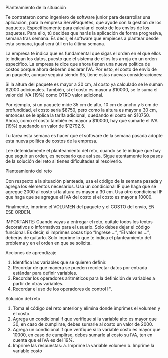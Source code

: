 Planteamiento de la situación

Te contrataron como ingeniero de software junior para desarrollar una aplicación, para la empresa ServiPaquetes, que ayude con la gestión de los paquetes. Específicamente para calcular el costo de los envíos de los paquetes. Para ello, tú decides que harás la aplicación de forma progresiva, semana tras semana. Es decir, el software que empieces a plantear desde esta semana, igual será útil en la última semana.

La empresa te indica que es fundamental que sigas el orden en el que ellos te indican los datos, puesto que el sistema de ellos los arroja en un orden específico. La empresa te dice que ahora tienen una nueva política de costos porque ahora deberán declarar IVA. Por esto, el costo de envío de un paquete, aunque seguirá siendo $5, tiene estas nuevas consideraciones:

Si la altura del paquete es mayor a 30 cm, al costo ya calculado se le suman $2000 adicionales. También, si el costo es mayor a $10000, se le suma el valor del IVA (19%) como OTRO valor adicional.

Por ejemplo, si un paquete mide 35 cm de alto, 10 cm de ancho y 5 cm de profundidad, el costo sería $8750, pero como la altura es mayor a 30 cm, entonces se le aplica la tarifa adicional, quedando el costo en $10750. Ahora, como el costo también es mayor a $10000, hay que sumarle el IVA (19%) quedando un valor de $12792.5.

Tu tarea esta semana es hacer que el software de la semana pasada adopte esta nueva política de costos de la empresa.

Lee detenidamente el planteamiento del reto, cuando se te indique que hay que seguir un orden, es necesario que así sea. Sigue atentamente los pasos de la solución del reto si tienes dificultades al resolverlo.

Planteamiento del reto

Con respecto a la situación planteada, usa el código de la semana pasada y agrega los elementos necesarios. Usa un condicional IF que haga que se agregue 2000 al costo si la altura es mayor a 30 cm. Usa otro condicional IF que haga que se agregue el IVA del costo si el costo es mayor a 10000.

Finalmente, imprime el VOLUMEN del paquete y el COSTO del envío, EN ESE ORDEN.

IMPORTANTE: Cuando vayas a entregar el reto, quítale todos los textos decorativos o informativos para el usuario. Solo debes dejar el código funcional. Es decir, si imprimes cosas tipo “Ingrese …”, “El valor es …”, deberás de quitarlo. Solo imprime lo que te indica el planteamiento del problema y en el orden en que se solicita.

Acciones de aprendizaje

1. Identifica las variables que se quieren definir.
2. Recordar de qué manera se pueden recolectar datos por entrada estándar para definir variables.
3. Recordar los operadores aritméticos para la definición de variables a partir de otras variables.
4. Recordar el uso de los operadores de control IF.

 Solución del reto

1. Toma el código del reto anterior y elimina donde imprimes el volumen y el costo.
2. Agrega un condicional if que verifique si la variable alto es mayor que 30, en caso de cumplirse, debes sumarle al costo un valor de 2000.
3. Agrega un condicional if que verifique si la variable costo es mayor que 10000, en caso de cumplirse, debes sumarle al costo su IVA, ten en cuenta que el IVA es del 19%.
4. Imprime las respuestas:
a. Imprime la variable volumen
b. Imprime la variable costo
